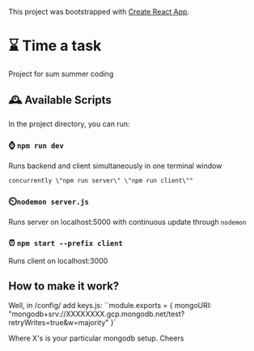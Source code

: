 This project was bootstrapped with [Create React App](https://github.com/facebook/create-react-app).

# ⌛ Time a task
Project for sum summer coding

## 🕰️ Available Scripts

In the project directory, you can run:

### ⌚ `npm run dev`
Runs backend and client simultaneously in one terminal window

`concurrently \"npm run server\" \"npm run client\""`

### ⏲️`nodemon server.js`
Runs server on localhost:5000 with continuous update through `nodemon`

### ⏰ `npm start --prefix client`
Runs client on localhost:3000

## How to make it work?

Well, in /config/ add keys.js:
``module.exports = {
  mongoURI: "mongodb+srv://XXXXXXXX.gcp.mongodb.net/test?retryWrites=true&w=majority"
}`

Where X's is your particular mongodb setup. Cheers